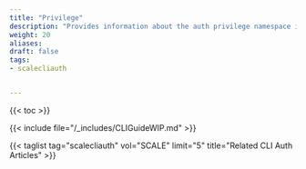 ```yaml
---
title: "Privilege"
description: "Provides information about the auth privilege namespace in the TrueNAS CLI. Includes command syntax and common commands."
weight: 20
aliases:
draft: false
tags:
- scalecliauth


---
```


{{< toc >}}

{{< include file="/_includes/CLIGuideWIP.md" >}}

{{< taglist tag="scalecliauth" vol="SCALE" limit="5" title="Related CLI Auth Articles" >}}